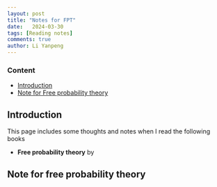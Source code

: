 ```yaml
---
layout: post
title: "Notes for FPT"
date:   2024-03-30
tags: [Reading notes]
comments: true
author: Li Yanpeng
---
```



<!-- more -->

### Content

- [Introduction](#introduction)
- [Note for Free probability theory](#note-for-free-probability-theory)

## Introduction
This page includes some thoughts and notes when I read the following books
- **Free probability theory** by 

## Note for free probability theory

